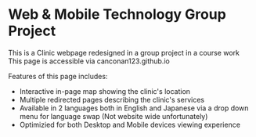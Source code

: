 # Web & Mobile Technology Group Project
This is a Clinic webpage redesigned in a group project in a course work
This page is accessible via canconan123.github.io

Features of this page includes:
- Interactive in-page map showing the clinic's location
- Multiple redirected pages describing the clinic's services
- Available in 2 languages both in English and Japanese via a drop down menu for language swap (Not website wide unfortunately)
- Optimizied for both Desktop and Mobile devices viewing experience
